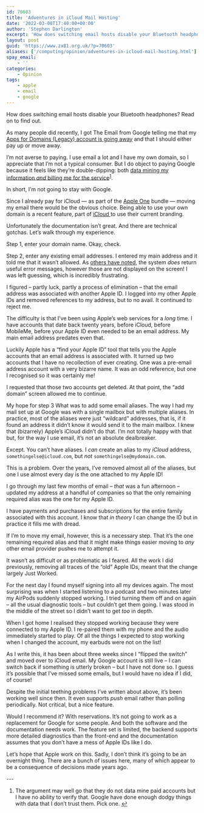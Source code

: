 ```yaml
---
id: 70603
title: 'Adventures in iCloud Mail Hosting'
date: '2022-03-08T17:40:00+00:00'
author: 'Stephen Darlington'
excerpt: 'How does switching email hosts disable your Bluetooth headphones?'
layout: post
guid: 'https://www.zx81.org.uk/?p=70603'
aliases: ['/computing/opinion/adventures-in-icloud-mail-hosting.html']
spay_email:
    - ''
categories:
    - Opinion
tags:
    - apple
    - email
    - google
---
```


How does switching email hosts disable your Bluetooth headphones? Read on to find out.

As many people did recently, I got The Email from Google telling me that my [Apps for Domains (Legacy) account is going away](https://9to5google.com/2022/01/19/g-suite-legacy-free-edition/) and that I should either pay up or move away.

I’m not averse to paying. I use email a lot and I have my own domain, so I appreciate that I’m not a typical consumer. But I do object to paying Google because it feels like they’re double-dipping: both [data mining my information *and* billing me for the service](https://arstechnica.com/?p=1831215)<sup>[1](#fn1-24775 "see footnote")</sup>.

In short, I’m not going to stay with Google.

Since I already pay for iCloud — as part of the [Apple One](https://www.apple.com/apple-one/) bundle — moving my email there would be the obvious choice. Being able to use your own domain is a recent feature, part of [iCloud ](https://www.apple.com/icloud/) to use their current branding.

Unfortunately the documentation isn’t great. And there are technical gotchas. Let’s walk through my experience.

Step 1, enter your domain name. Okay, check.

Step 2, enter any existing email addresses. I entered my main address and it told me that it wasn’t allowed. As [others have noted](https://domlaut.com/icloud-custom-email-domains-should-be-better/), the system *does* return useful error messages, however those are not displayed on the screen! I was left guessing, which is incredibly frustrating.

I figured – partly luck, partly a process of elimination – that the email address was associated with another Apple ID. I logged into my other Apple IDs and removed references to my address, but to no avail. It continued to reject me.

The difficulty is that I’ve been using Apple’s web services for a *long* time. I have accounts that date back twenty years, before iCloud, before MobileMe, before your Apple ID even needed to be an email address. My main email address predates even that.

Luckily Apple has a “find your Apple ID” tool that tells you the Apple accounts that an email address is associated with. It turned up two accounts that I have no recollection of ever creating. One was a pre-email address account with a very bizarre name. It was an odd reference, but one I recognised so it was certainly me!

I requested that those two accounts get deleted. At that point, the “add domain” screen allowed me to continue.

My hope for step 3 What was to add some email aliases. The way I had my mail set up at Google was with a single mailbox but with multiple aliases. In practice, most of the aliases were just “wildcard” addresses, that is, if it found an address it didn’t know it would send it to the main mailbox. I knew that (bizarrely) Apple’s iCloud didn’t do that. I’m not totally happy with that but, for the way I use email, it’s not an absolute dealbreaker.

Except. You can’t have aliases. I *can* create an alias to my *iCloud* address, `somethingelse@icloud.com`, but *not* `somethingelse@mydomain.com`.

This is a problem. Over the years, I’ve removed almost all of the aliases, but one I use almost every day is the one attached to my Apple ID!

I go through my last few months of email – *that* was a fun afternoon – updated my address at a handful of companies so that the only remaining required alias was the one for my Apple ID.

I have payments and purchases and subscriptions for the entire family associated with this account. I know that *in theory* I can change the ID but in practice it fills me with dread.

If I’m to move my email, however, this is a necessary step. That it’s the one remaining required alias and that it might make things easier moving to *any* other email provider pushes me to attempt it.

It wasn’t as difficult or as problematic as I feared. All the work I did previously, removing all traces of the “old” Apple IDs, meant that the change largely Just Worked.

For the next day I found myself signing into all my devices again. The most surprising was when I started listening to a podcast and two minutes later my AirPods suddenly stopped working. I tried turning them off and on again – all the usual diagnostic tools – but couldn’t get them going. I was stood in the middle of the street so I didn’t want to get *too* in depth.

When I got home I realised they stopped working because they were connected to my Apple ID. I re-paired them with my phone and the audio immediately started to play. Of all the things I expected to stop working when I changed the account, my earbuds were not on the list!

As I write this, it has been about three weeks since I “flipped the switch” and moved over to iCloud email. My Google account is still live – I can switch back if something is utterly broken – but I have not done so. I guess it’s possible that I’ve missed some emails, but I would have no idea if I did, of course!

Despite the initial teething problems I’ve written about above, it’s been working well since then. It even supports *push* email rather than polling periodically. Not critical, but a nice feature.

Would I recommend it? With reservations. It’s not going to work as a replacement for Google for some people. And both the software and the documentation needs work. The feature set is limited, the backend supports more detailed diagnostics than the front-end and the documentation assumes that you don’t have a mess of Apple IDs like I do.

Let’s hope that Apple work on this. Sadly, I don’t think it’s going to be an overnight thing. There are a bunch of issues here, many of which appear to be a consequence of decisions made years ago.

<div class="footnotes">---

1. The argument may well go that they do not data mine paid accounts but I have no ability to verify that. Google have done enough dodgy things with data that I don’t trust them. Pick one. [↩︎](#fnr1-24775 "return to article")

</div>